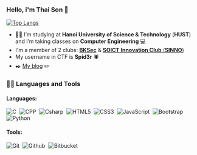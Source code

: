 ### Hello, i'm **Thai Son** :wave: 

[![Top Langs](https://github-readme-stats.vercel.app/api/top-langs/?username=iamironman1233&layout=compact&theme=tokyonight)](https://github.com/iamironman1233/github-readme-stats) 
- :student: I’m studying at **Hanoi University of Science & Technology** (**HUST**) and I’m taking classes on **Computer Engineering** :computer: 
- I'm a member of 2 clubs: [**BKSec**](https://www.facebook.com/atttbkhn) & [**SOICT Innovation Club** (**SINNO**)](https://www.facebook.com/SINNOclub) 
- My username in CTF is **Spid3r** :spider:
- :black_nib: [My blog](https://iamironman1233.github.io/) :pencil2:

### 👨‍💻 Languages and Tools
#### Languages: 
![C](https://img.shields.io/badge/-C-1572B6?style=flat&logo=c&logoColor=white)&nbsp;
![CPP](https://img.shields.io/badge/-C++-1572B6?style=flat&logo=c%2B%2B&logoColor=white)&nbsp;
![Csharp](https://img.shields.io/badge/-C#-563D7Cstyle=flat&logo=c#&logoColor=white)&nbsp;
![HTML5](https://img.shields.io/badge/-HTML5-E34F26?style=flat&logo=html5&logoColor=white)&nbsp;
![CSS3](https://img.shields.io/badge/-CSS3-1572B6?style=flat&logo=css3&logoColor=white)&nbsp;
![JavaScript](https://img.shields.io/badge/-JavaScript-black?style=flat&logo=javascript)&nbsp;
![Bootstrap](https://img.shields.io/badge/-Bootstrap-563D7C?style=flat&logo=bootstrap&logoColor=white)&nbsp;
![Python](https://img.shields.io/badge/-python-blue?style=flat&logo=python&logoColor=white)

#### Tools:
![Git](https://img.shields.io/badge/-Git-black?style=flat&logo=git)&nbsp; ![Github](https://img.shields.io/badge/-Github-black?style=flat&logo=github&logoColor=white)&nbsp; ![Bitbucket](https://img.shields.io/badge/-Bitbucket-blue?style=flat&logo=bitbucket&logoColor=white)

